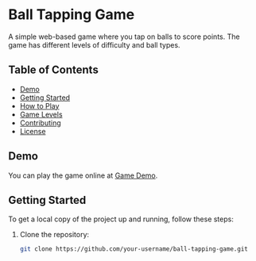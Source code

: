 # Ball Tapping Game

A simple web-based game where you tap on balls to score points. The game has different levels of difficulty and ball types.

## Table of Contents

- [Demo](#demo)
- [Getting Started](#getting-started)
- [How to Play](#how-to-play)
- [Game Levels](#game-levels)
- [Contributing](#contributing)
- [License](#license)

## Demo

You can play the game online at [Game Demo](insert_link_here).

## Getting Started

To get a local copy of the project up and running, follow these steps:

1. Clone the repository:

   ```bash
   git clone https://github.com/your-username/ball-tapping-game.git
